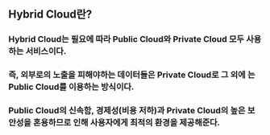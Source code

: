 ## Hybrid Cloud란?
### Hybrid Cloud는 필요에 따라 Public Cloud와 Private Cloud 모두 사용하는 서비스이다.
### 즉, 외부로의 노출을 피해야하는 데이터들은 Private Cloud로 그 외에 는 Public Cloud를 이용하는 방식이다.
### Public Cloud의 신속함, 경제성(비용 저하)과 Private Cloud의 높은 보안성을 혼용하므로 인해 사용자에게 최적의 환경을 제공해준다.

